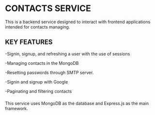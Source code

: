 # CONTACTS SERVICE
This is a backend service designed to interact with frontend applications intended for contacts managing.

## KEY FEATURES

-Signin, signup, and refreshing a user with the use of sessions

-Managing contacts in the MongoDB

-Resetting passwords through SMTP server.

-Signin and signup with Google

-Paginating and filtering contacts

###

This service uses MongoDB as the database and Express.js as the main framework.

